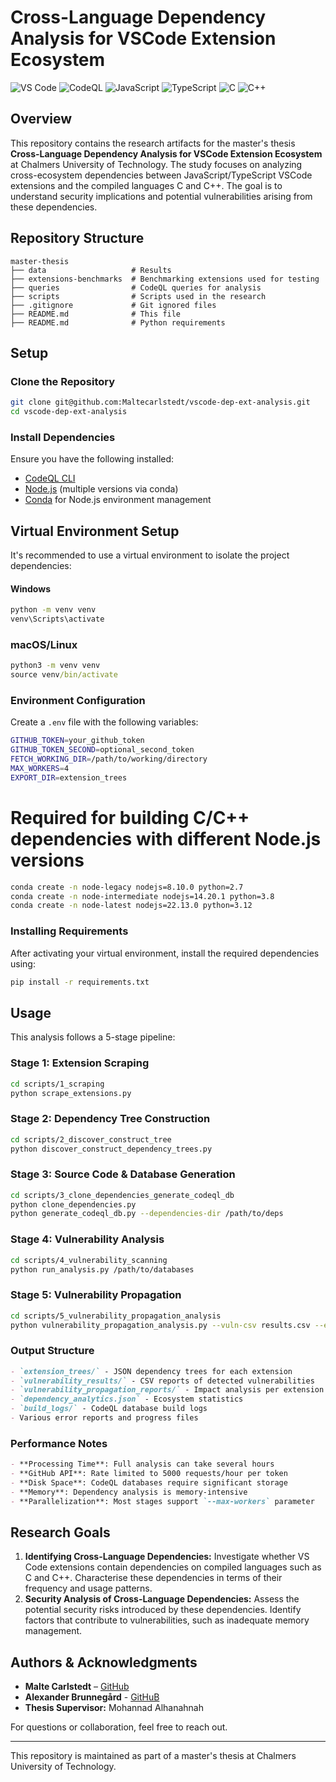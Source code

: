 # Cross-Language Dependency Analysis for VSCode Extension Ecosystem

![VS Code](https://img.shields.io/badge/VSCode-007ACC?style=for-the-badge&logo=visualstudiocode&logoColor=white) ![CodeQL](https://img.shields.io/badge/CodeQL-3E4E88?style=for-the-badge&logo=github&logoColor=white) ![JavaScript](https://img.shields.io/badge/JavaScript-F7DF1E?style=for-the-badge&logo=javascript&logoColor=black) ![TypeScript](https://img.shields.io/badge/TypeScript-3178C6?style=for-the-badge&logo=typescript&logoColor=white) ![C](https://img.shields.io/badge/C-A8B9CC?style=for-the-badge&logo=c&logoColor=white) ![C++](https://img.shields.io/badge/C++-00599C?style=for-the-badge&logo=c%2B%2B&logoColor=white)


## Overview
This repository contains the research artifacts for the master's thesis **Cross-Language Dependency Analysis for VSCode Extension Ecosystem** at Chalmers University of Technology. The study focuses on analyzing cross-ecosystem dependencies between JavaScript/TypeScript VSCode extensions and the compiled languages C and C++. The goal is to understand security implications and potential vulnerabilities arising from these dependencies.

## Repository Structure

```
master-thesis
├── data                   # Results
├── extensions-benchmarks  # Benchmarking extensions used for testing
├── queries                # CodeQL queries for analysis
├── scripts                # Scripts used in the research
├── .gitignore             # Git ignored files
├── README.md              # This file
├── README.md              # Python requirements
```

## Setup
### Clone the Repository
```sh
git clone git@github.com:Maltecarlstedt/vscode-dep-ext-analysis.git
cd vscode-dep-ext-analysis
```
### Install Dependencies
Ensure you have the following installed:
- [CodeQL CLI](https://github.com/github/codeql-cli-binaries) 
- [Node.js](https://nodejs.org/) (multiple versions via conda)
- [Conda](https://docs.conda.io/en/latest/miniconda.html) for Node.js environment management

## Virtual Environment Setup

It's recommended to use a virtual environment to isolate the project dependencies:

#### Windows
```cmd
python -m venv venv
venv\Scripts\activate
```

### macOS/Linux
```cmd
python3 -m venv venv
source venv/bin/activate
```

### Environment Configuration
Create a `.env` file with the following variables:
```bash
GITHUB_TOKEN=your_github_token
GITHUB_TOKEN_SECOND=optional_second_token
FETCH_WORKING_DIR=/path/to/working/directory
MAX_WORKERS=4
EXPORT_DIR=extension_trees
```

# Required for building C/C++ dependencies with different Node.js versions
```bash
conda create -n node-legacy nodejs=8.10.0 python=2.7
conda create -n node-intermediate nodejs=14.20.1 python=3.8  
conda create -n node-latest nodejs=22.13.0 python=3.12
```


### Installing Requirements

After activating your virtual environment, install the required dependencies using:
```cmd
pip install -r requirements.txt
```

## Usage

This analysis follows a 5-stage pipeline:

### Stage 1: Extension Scraping
```bash
cd scripts/1_scraping
python scrape_extensions.py
```

### Stage 2: Dependency Tree Construction
```bash
cd scripts/2_discover_construct_tree
python discover_construct_dependency_trees.py
```

### Stage 3: Source Code & Database Generation
```bash
cd scripts/3_clone_dependencies_generate_codeql_db
python clone_dependencies.py
python generate_codeql_db.py --dependencies-dir /path/to/deps
```

### Stage 4: Vulnerability Analysis
```bash
cd scripts/4_vulnerability_scanning
python run_analysis.py /path/to/databases
```

### Stage 5: Vulnerability Propagation
```bash
cd scripts/5_vulnerability_propagation_analysis
python vulnerability_propagation_analysis.py --vuln-csv results.csv --ext-dirs extension_trees
```

### Output Structure
```markdown
- `extension_trees/` - JSON dependency trees for each extension
- `vulnerability_results/` - CSV reports of detected vulnerabilities
- `vulnerability_propagation_reports/` - Impact analysis per extension
- `dependency_analytics.json` - Ecosystem statistics
- `build_logs/` - CodeQL database build logs
- Various error reports and progress files
```

### Performance Notes
```markdown
- **Processing Time**: Full analysis can take several hours
- **GitHub API**: Rate limited to 5000 requests/hour per token
- **Disk Space**: CodeQL databases require significant storage
- **Memory**: Dependency analysis is memory-intensive
- **Parallelization**: Most stages support `--max-workers` parameter
```

## Research Goals
1. **Identifying Cross-Language Dependencies:** Investigate whether VS Code extensions contain dependencies on compiled languages such as C and C++. Characterise these dependencies in terms of their frequency and usage patterns.
2. **Security Analysis of Cross-Language Dependencies:** Assess the potential security risks introduced by these dependencies. Identify factors that contribute to vulnerabilities, such as inadequate memory management.


## Authors & Acknowledgments
- **Malte Carlstedt** – [GitHub](https://github.com/maltecarlstedt)
- **Alexander Brunnegård** - [GitHuB](https://github.com/alexanderbrunnegard)
- **Thesis Supervisor:** Mohannad Alhanahnah

For questions or collaboration, feel free to reach out.

---

This repository is maintained as part of a master's thesis at Chalmers University of Technology.

